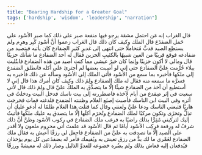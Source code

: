 ```yaml
---
title: "Bearing Hardship for a Greater Goal"
tags: ['hardship', 'wisdom', 'leadership', "narration"]
---
```


 قال الغراب إنه مَن احتمل مشقة يرجو فيها منفعة صبر على ذلك كما صبر الأسْود على حَمل الضفدَع
قال الملك وكيف كان ذلك
قال الغراب زعموا أنَّ أسْود كَبِر وهرِم ولم يستطِع الصيد فدبَّ مُتحاملًا حتى انتهى إلى غديرٍ كثيرِ الضفادع كان يأتيه فيتصيد من ضفادعه فوقع قريبًا من العين شبيهًا بالكئيبِ الحزين فقال له أحد الضفادع ما شأنك حزينًا قال ومالي لا أكون حزينًا وإنما كان خيرُ عيشي مما كنت أصيد من هذه الضفادع فابتُليت ببلاء حُرِّمت عليَّ الضفادع حتى إني لو أصبت بعضها لم أجترئ على أكله
فانطلق الضفدع إلى ملكها فأخبره بما سمع من الأسْود فأتى الملك إلى الأسْود وسأله عن ذلك فأخبره به فسرَّه ما سمعه منه فقال له ملك الضفادع ولِمَ ذلك وكيف كان أمرك هذا قال إني لا أستطيع أن آخذ من الضفادع شيئًا إلَّا ما يتصدَّق به الملكُ عليَّ قال ولِمَ ذلك قال لأني سعيت في إثر ضِفدع من أيام لآخذه فاضطررته إلى بيت ناسك فدخل البيت ودخلتُ في أثره وفي البيت ابن الناسك فأصبت إصبَع الغلام وظننته الضفدع فلدغته فمات فخرجت هاربًا فتبعني الناسك ودعا عليَّ ولعنني وقال كما قتلت هذا الغلام ظلمًا له أدعو عليك أن تذِلَّ وتخزَى وتكون مركبًا لملك الضفادع وتُحرَم أكلَها إلَّا ما يتصدق به عليك ملكُها فأتيتُ إليك لتركبني مُقِرًّا بذلك راضيًا به
فرغب ملك الضفادع في ركوب الأسْود وظنَّ أنَّ ذلك شرفٌ له ورِفعة فركِب الأسْود أيامًا ثم قال الأسْود قد علمتَ أني محروم ملعون ولا أقدر على الصيد إلَّا ما تصدقت به عليَّ من الضفادع فاجعل لي رزقًا أعيش به فقال ملك الضفادع لعَمْري ما لك بدٌّ من رزق تعيش به ويُقيمك فأمر له بضفدَعين كل يوم يؤخذان فيُدفعان إليه فعاش بذلك ولم يضُره خضوعه للعدوِّ الذليل وصار ذلك له معيشةً ورزقًا
